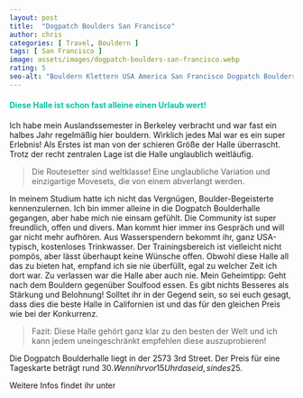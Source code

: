 ```yaml
---
layout: post
title:  "Dogpatch Boulders San Francisco"
author: chris
categories: [ Travel, Bouldern ]
tags: [ San Francisco ]
image: assets/images/dogpatch-boulders-san-francisco.webp
rating: 5
seo-alt: "Bouldern Klettern USA America San Francisco Dogpatch Boulders Reise Wettkampf Boulderhalle Kletterhalle"
---
```

#### <span style="color:#00c5a1">Diese Halle ist schon fast alleine einen Urlaub wert!</span>
Ich habe mein Auslandssemester in Berkeley verbracht und war fast ein halbes Jahr regelmäßig hier bouldern. Wirklich jedes Mal war es ein super Erlebnis! Als Erstes ist man von der schieren Größe der Halle überrascht. Trotz der recht zentralen Lage ist die Halle unglaublich weitläufig.

> Die Routesetter sind weltklasse! Eine unglaubliche Variation und einzigartige Movesets, die von einem abverlangt werden.

In meinem Studium hatte ich nicht das Vergnügen, Boulder-Begeisterte kennenzulernen. Ich bin immer alleine in die Dogpatch Boulderhalle gegangen, aber habe mich nie einsam gefühlt. Die Community ist super freundlich, offen und divers. Man kommt hier immer ins Gespräch und will gar nicht mehr aufhören. Aus Wasserspendern bekommt ihr, ganz USA-typisch, kostenloses Trinkwasser. Der Trainingsbereich ist vielleicht nicht pompös, aber lässt überhaupt keine Wünsche offen. Obwohl diese Halle all das zu bieten hat, empfand ich sie nie überfüllt, egal zu welcher Zeit ich dort war. Zu verlassen war die Halle aber auch nie.
Mein Geheimtipp: Geht nach dem Bouldern gegenüber Soulfood essen. Es gibt nichts Besseres als Stärkung und Belohnung!
Solltet ihr in der Gegend sein, so sei euch gesagt, dass dies die beste Halle in Californien ist und das für den gleichen Preis wie bei der Konkurrenz.

>Fazit: Diese Halle gehört ganz klar zu den besten der Welt und ich kann jedem uneingeschränkt empfehlen diese auszuprobieren!

Die Dogpatch Boulderhalle liegt in der 2573 3rd Street. Der Preis für eine Tageskarte beträgt rund 30$. Wenn ihr vor 15 Uhr da seid, sind es 25$.

Weitere Infos findet ihr unter